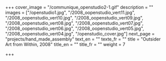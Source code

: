+++
cover_image = "/communique_openstudio2-1.gif"
description = ""
images = ["/openstudio1.jpg", "/2008_oopenstudio_vert11.jpg", "/2008_oopenstudio_vert10.jpg", "/2008_oopenstudio_vert09.jpg", "/2008_oopenstudio_vert08.jpg", "/2008_oopenstudio_vert07.jpg", "/2008_oopenstudio_vert06.jpg", "/2008_oopenstudio_vert05.jpg", "/2008_oopenstudio_vert04.jpg", "/openstudio_cover.jpg"]
next_page = "projects/hand_made_assembly"
text_en = ""
texte_fr = ""
title = "Outsider Art from Within, 2008"
title_en = ""
title_fr = ""
weight = 7

+++
